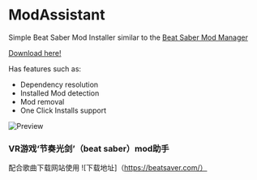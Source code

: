 # ModAssistant
Simple Beat Saber Mod Installer similar to the [Beat Saber Mod Manager](https://github.com/beat-saber-modding-group/BeatSaberModInstaller)

[Download here!](https://github.com/Assistant/ModAssistant/releases/latest)

Has features such as:
* Dependency resolution
* Installed Mod detection
* Mod removal
* One Click Installs support

![Preview](https://assistant.moe/files/ModAssistant.png)

### VR游戏‘节奏光剑’（beat saber）mod助手
配合歌曲下载网站使用
![下载地址]（https://beatsaver.com/）
